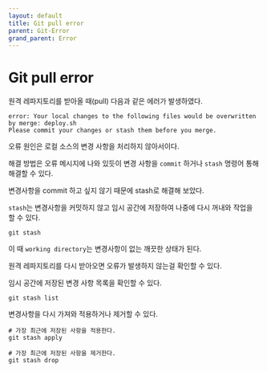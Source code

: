 ```yaml
---
layout: default
title: Git pull error
parent: Git-Error
grand_parent: Error
---
```


# Git pull error

원격 레파지토리를 받아올 때(pull) 다음과 같은 에러가 발생하였다.

```
error: Your local changes to the following files would be overwritten by merge: deploy.sh
Please commit your changes or stash them before you merge.
```

오류 원인은 로컬 소스의 변경 사항을 처리하지 않아서이다.

해결 방법은 오류 메시지에 나와 있듯이 변경 사항을 `commit` 하거나 `stash` 명령어 통해 해결할 수 있다.

변경사항을 commit 하고 싶지 않기 때문에 stash로 해결해 보았다.

`stash`는 변경사항을 커밋하지 않고 임시 공간에 저장하여 나중에 다시 꺼내와 작업을 할 수 있다.

```
git stash
```

이 때 `working directory`는 변경사항이 없는 깨끗한 상태가 된다.

원격 레파지토리를 다시 받아오면 오류가 발생하지 않는걸 확인할 수 있다.

임시 공간에 저장된 변경 사항 목록을 확인할 수 있다.

```
git stash list
```

변경사항을 다시 가져와 적용하거나 제거할 수 있다.

```
# 가장 최근에 저장된 사항을 적용한다.
git stash apply

# 가장 최근에 저장된 사항을 제거한다.
git stash drop
```